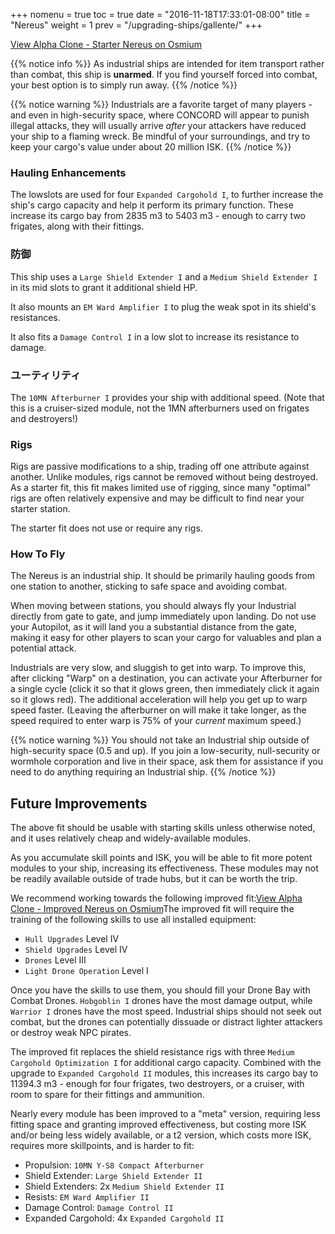 +++
nomenu = true
toc = true
date = "2016-11-18T17:33:01-08:00"
title = "Nereus"
weight = 1
prev = "/upgrading-ships/gallente/"
+++

<object type="image/svg+xml" data="https://o.smium.org/api/convert/118516/svg/118516-alpha-clone---starter-nereus.svg?privatetoken=5237141386821632"><a href="https://o.smium.org/loadout/private/118516/5237141386821632">View Alpha Clone - Starter Nereus on Osmium</a></object>

{{% notice info %}}
As industrial ships are intended for item transport rather than combat, this ship is **unarmed**. If you find yourself forced into combat, your best option is to simply run away.
{{% /notice %}}

{{% notice warning %}}
Industrials are a favorite target of many players - and even in high-security space, where CONCORD will appear to punish illegal attacks, they will usually arrive *after* your attackers have reduced your ship to a flaming wreck. Be mindful of your surroundings, and try to keep your cargo's value under about 20 million ISK.
{{% /notice %}}

### Hauling Enhancements

The lowslots are used for four `Expanded Cargohold I`, to further increase
the ship's cargo capacity and help it perform its primary function. These increase its cargo bay from 2835 m3 to 5403 m3 - enough to carry
two frigates, along with their fittings.

### 防御

This ship uses a `Large Shield Extender I` and a `Medium Shield Extender I`
in its mid slots to grant it additional shield HP.

It also mounts an `EM Ward Amplifier I` to plug the weak spot in its shield's resistances.

It also fits a `Damage Control I` in a low slot to increase its resistance to damage.

### ユーティリティ

The `10MN Afterburner I` provides your ship with additional speed. (Note
that this is a cruiser-sized module, not the 1MN afterburners used on frigates and destroyers!)

### Rigs

Rigs are passive modifications to a ship, trading off one attribute against another. Unlike modules, rigs cannot be removed without being destroyed. As a starter fit, this fit makes limited use of rigging, since many "optimal" rigs
are often relatively expensive and may be difficult to find near your starter station.

The starter fit does not use or require any rigs.

### How To Fly

The Nereus is an industrial ship. It should be primarily hauling goods from one
station to another, sticking to safe space and avoiding combat.

When moving between stations, you should always fly your Industrial directly from
gate to gate, and jump immediately upon landing. Do not use your Autopilot,
as it will land you a substantial distance from the gate, making it easy for other players
to scan your cargo for valuables and plan a potential attack.

Industrials are very slow, and sluggish to get into warp. To improve this,
after clicking "Warp" on a destination, you can activate your Afterburner for a single cycle
(click it so that it glows green, then immediately click it again so it glows red). The additional acceleration will help you get up to warp speed faster. (Leaving the afterburner on will make it take longer, as the speed required
to enter warp is 75% of your *current* maximum speed.)

{{% notice warning %}}
You should not take an Industrial ship outside of high-security space (0.5 and up). If you join a low-security, null-security or wormhole corporation and live in their space,
ask them for assistance if you need to do anything requiring an Industrial ship.
{{% /notice %}}

## Future Improvements

The above fit should be usable with starting skills unless otherwise noted,
and it uses relatively cheap and widely-available modules.

As you accumulate skill points and ISK, you will be able to fit more potent
modules to your ship, increasing its effectiveness. These modules may not be
readily available outside of trade hubs, but it can be worth the trip.

We recommend working towards the following improved fit:<object type="image/svg+xml" data="https://o.smium.org/api/convert/118517/svg/118517-alpha-clone---improved-nereus.svg?privatetoken=8704086164073611264"><a href="https://o.smium.org/loadout/private/118517/8704086164073611264">View Alpha Clone - Improved Nereus on Osmium</a></object>The improved fit will require the training of the following skills to use all installed equipment:

* `Hull Upgrades` Level IV
* `Shield Upgrades` Level IV
* `Drones` Level III
* `Light Drone Operation` Level I

Once you have the skills to use them, you should fill your Drone Bay with Combat Drones. `Hobgoblin I` drones have the most damage output, while `Warrior I` drones have the most speed. Industrial ships should not seek out combat, but the drones can potentially
dissuade or distract lighter attackers or destroy weak NPC pirates.

The improved fit replaces the shield resistance rigs with three `Medium Cargohold Optimization I`
for additional cargo capacity. Combined with the upgrade to `Expanded Cargohold II` modules,
this increases its cargo bay to 11394.3 m3 - enough for four frigates, two destroyers, or a cruiser,
with room to spare for their fittings and ammunition.

Nearly every module has been improved to a "meta" version, requiring less fitting space
and granting improved effectiveness, but costing more ISK and/or being less widely available,
or a t2 version, which costs more ISK, requires more skillpoints, and is harder to fit:

* Propulsion: `10MN Y-S8 Compact Afterburner`
* Shield Extender: `Large Shield Extender II`
* Shield Extenders: 2x `Medium Shield Extender II`
* Resists: `EM Ward Amplifier II`
* Damage Control: `Damage Control II`
* Expanded Cargohold: 4x `Expanded Cargohold II`
